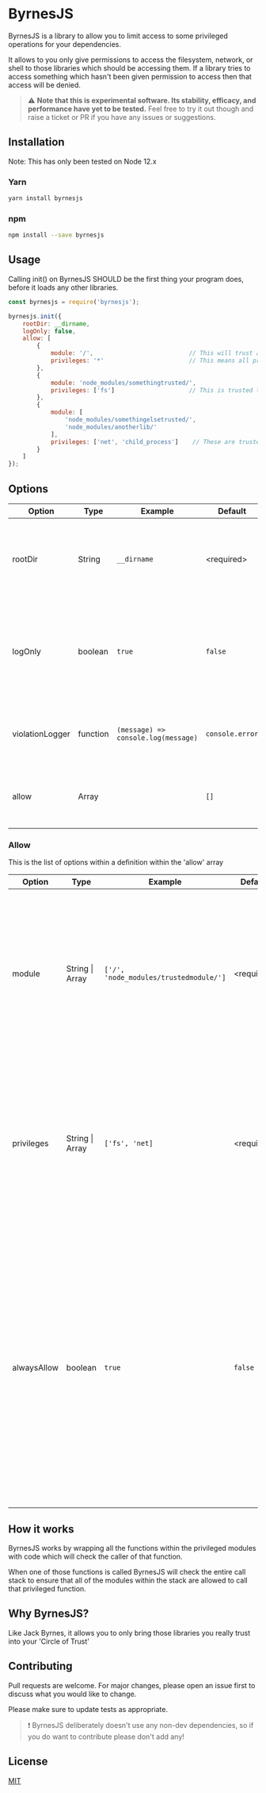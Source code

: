 # ByrnesJS

ByrnesJS is a library to allow you to limit access to some privileged operations for your dependencies.

It allows to you only give permissions to access the filesystem, network, or shell to those libraries which should be accessing them. If a library tries to access something which hasn't been given permission to access then that access will be denied.

> :warning: **Note that this is experimental software. Its stability, efficacy, and performance have yet to be tested.** Feel free to try it out though and raise a ticket or PR if you have any issues or suggestions.

## Installation

Note: This has only been tested on Node 12.x

### Yarn
```bash
yarn install byrnesjs
```

### npm
```bash
npm install --save byrnesjs
```

## Usage
Calling init() on ByrnesJS SHOULD be the first thing your program does, before it loads any other libraries.

```js
const byrnesjs = require('byrnesjs');

byrnesjs.init({
    rootDir: __dirname,
    logOnly: false,
    allow: [
        {
            module: '/',                           // This will trust all code in the current project (excluding node_modules)
            privileges: '*'                        // This means all privileges
        },
        {
            module: 'node_modules/somethingtrusted/',
            privileges: ['fs']                     // This is trusted to only use the filesystem
        },
        {
            module: [
                'node_modules/somethingelsetrusted/',
                'node_modules/anotherlib/'
            ],
            privileges: ['net', 'child_process']    // These are trusted to use both the network and shell
        }
    ]
});
```

## Options

Option  | Type | Example | Default | Description
--------|------|---------|---------|------------
rootDir | String | `__dirname` | \<required> | This is the root directory which will be used for path based allow entries.
logOnly | boolean | `true` | `false` | If set to `true` then any violations will only be logged. If `false` then violations will throw an `Error`
violationLogger | function | `(message) => console.log(message)` | `console.error` | A callback function to which violation messages will be sent.
allow | Array | <see usage example> | `[]` | Sets the list of trusted libraries (and code) - see below

### Allow

This is the list of options within a definition within the 'allow' array

Option  | Type | Example | Default | Description
--------|------|---------|---------|------------
module | String \| Array | `['/', 'node_modules/trustedmodule/']` | \<required> | Either a single string or array of strings to specify the module to allow. If it begins with `node_modules` then it is treated specially and will apply to that module. Otherwise it points to a path relative to `rootDir`
privileges | String \| Array | `['fs', 'net]` | \<required> | Defines the privileges to be allowed. Should either be the string `'*'` which means allow all privileges, or an array containing one or more of the privileged module names: `net`, `fs`, or `child_process`
alwaysAllow | boolean | `true` | `false` | Normally the entire call stack needs to be trusted in order for the call to be allowed. However, if one of the entries has `alwaysAllow` set to `true` then the call will be allowed even if there are untrusted entries further down the stack. This should be used sparingly as it allows a path for untrusted code to call privileged functions.

## How it works
ByrnesJS works by wrapping all the functions within the privileged modules with code which will check the caller of that function.

When one of those functions is called ByrnesJS will check the entire call stack to ensure that all of the modules within the stack are allowed to call that privileged function.

## Why ByrnesJS?
Like Jack Byrnes, it allows you to only bring those libraries you really trust into your 'Circle of Trust'

## Contributing
Pull requests are welcome. For major changes, please open an issue first to discuss what you would like to change.

Please make sure to update tests as appropriate.

> :exclamation: ByrnesJS deliberately doesn't use any non-dev dependencies, so if you do want to contribute please don't add any!

## License
[MIT](https://choosealicense.com/licenses/mit/)
